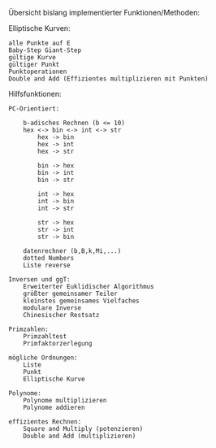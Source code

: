 Übersicht bislang implementierter Funktionen/Methoden:

Elliptische Kurven:

    alle Punkte auf E
    Baby-Step Giant-Step
    gültige Kurve
    gültiger Punkt
    Punktoperationen
    Double and Add (Effizientes multiplizieren mit Punkten)

Hilfsfunktionen:

    PC-Orientiert:
	
        b-adisches Rechnen (b <= 10)
        hex <-> bin <-> int <-> str
            hex -> bin
            hex -> int
            hex -> str
			
            bin -> hex
            bin -> int
            bin -> str
			
            int -> hex
            int -> bin
            int -> str
			
            str -> hex
            str -> int
            str -> bin
			
        datenrechner (b,B,k,Mi,...)
        dotted Numbers
        Liste reverse
        
    Inversen und ggT:
        Erweiterter Euklidischer Algorithmus
        größter gemeinsamer Teiler
        kleinstes gemeinsames Vielfaches
        modulare Inverse
        Chinesischer Restsatz

    Primzahlen:
        Primzahltest
        Primfaktorzerlegung

    mögliche Ordnungen:
        Liste
        Punkt
        Elliptische Kurve

    Polynome:
        Polynome multiplizieren
        Polynome addieren

    effizientes Rechnen:
        Square and Multiply (potenzieren)
        Double and Add (multiplizieren)    

